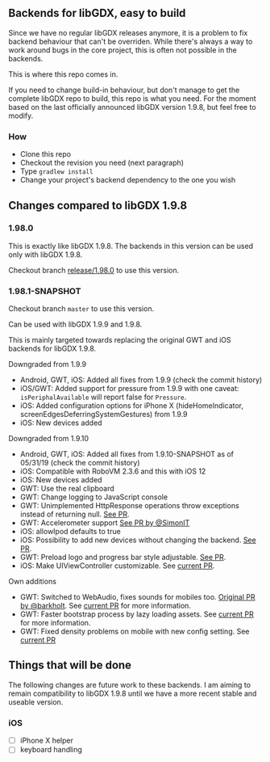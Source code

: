 ## Backends for libGDX, easy to build

Since we have no regular libGDX releases anymore, it is a problem to fix backend behaviour that can't be overriden.
While there's always a way to work around bugs in the core project, this is often not possible in the backends.

This is where this repo comes in.

If you need to change build-in behaviour, but don't manage to get the complete libGDX repo to build, this repo is what you need.
For the moment based on the last officially announced libGDX version 1.9.8, but feel free to modify.


### How

* Clone this repo
* Checkout the revision you need (next paragraph)
* Type `gradlew install`
* Change your project's backend dependency to the one you wish

## Changes compared to libGDX 1.9.8

### 1.98.0

This is exactly like libGDX 1.9.8. The backends in this version can be used only with libGDX 1.9.8.

Checkout branch [release/1.98.0](https://github.com/MrStahlfelge/gdx-backends/tree/release/1.98.0) to use this version.

### 1.98.1-SNAPSHOT

Checkout branch `master` to use this version.

Can be used with libGDX 1.9.9 and 1.9.8.

This is mainly targeted towards replacing the original GWT and iOS backends for libGDX 1.9.8.

Downgraded from 1.9.9
* Android, GWT, iOS: Added all fixes from 1.9.9 (check the commit history)
* iOS/GWT: Added support for pressure from 1.9.9 with one caveat: `isPeriphalAvailable` will report false for `Pressure`.
* iOS: Added configuration options for iPhone X (hideHomeIndicator, screenEdgesDeferringSystemGestures) from 1.9.9
* iOS: New devices added

Downgraded from 1.9.10
* Android, GWT, iOS: Added all fixes from 1.9.10-SNAPSHOT as of 05/31/19 (check the commit history)
* iOS: Compatible with RoboVM 2.3.6 and this with iOS 12
* iOS: New devices added
* GWT: Use the real clipboard
* GWT: Change logging to JavaScript console
* GWT: Unimplemented HttpResponse operations throw exceptions instead of returning null. [See PR](https://github.com/libgdx/libgdx/pull/5661).
* GWT: Accelerometer support [See PR by @SimonIT](https://github.com/libgdx/libgdx/pull/5654)
* iOS: allowIpod defaults to true
* iOS: Possibility to add new devices without changing the backend. [See PR](https://github.com/libgdx/libgdx/pull/5676).
* GWT: Preload logo and progress bar style adjustable. [See PR](https://github.com/libgdx/libgdx/pull/5678).
* iOS: Make UIViewController customizable. See [current PR](https://github.com/libgdx/libgdx/pull/5684).

Own additions
* GWT: Switched to WebAudio, fixes sounds for mobiles too. [Original PR by @barkholt](https://github.com/libgdx/libgdx/pull/4220). See [current PR](https://github.com/libgdx/libgdx/pull/5659) for more information.
* GWT: Faster bootstrap process by lazy loading assets. See [current PR](https://github.com/libgdx/libgdx/pull/5677) for more information.
* GWT: Fixed density problems on mobile with new config setting. See [current PR](https://github.com/libgdx/libgdx/pull/5691)

## Things that will be done

The following changes are future work to these backends. I am aiming to remain compatibility to
libGDX 1.9.8 until we have a more recent stable and useable version.

### iOS
- [ ] iPhone X helper
- [ ] keyboard handling
